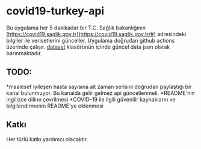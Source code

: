 # covid19-turkey-api

Bu uygulama her 5 dakikadar bir  T.C. Sağlık bakanlığının [https://covid19.saglik.gov.tr](https://covid19.saglik.gov.tr/#) adresindeki bilgiler ile verisetlerini günceller. Uygulama doğrudan github actions üzerinde çalışır. [dataset](dataset)
klasörünün içinde güncel data json olarak barınmaktadır.

## TODO:
*maalesef iyileşen hasta sayısına ait zaman serisini doğrudan paylaştığı bir kanal bulunmuyor. Bu kanalda gelir gelmez api güncellenmeli. 
*README'nin ingilizce diline çevrilmesi
*COVID-19 ile ilgili güvenilir kaynakların ve bilgilendirmenin README'ye eklenmesi

## Katkı

Her türlü katkı yardımcı olacaktır.

